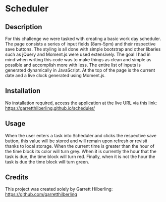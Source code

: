 # Scheduler
 
## Description
For this challenge we were tasked with creating a basic work day scheduler. The page consists a series of input fields (8am-5pm) and their respective save buttons. The styling is all done with simple bootstrap and other libaries such as jQuery and Moment.js were used extensively. The goal I had in mind when writing this code was to make things as clean and simple as possible and accomplish more with less. The entire list of inputs is generated dynamically in JavaScript. At the top of the page is the current date and a live clock generated using Moment.js.

## Installation
No installation required, access the application at the live URL via this link: https://garretthilberling.github.io/scheduler/

## Usage
When the user enters a task into Scheduler and clicks the respective save button, this value will be stored and will remain upon refresh or revisit thanks to local storage. When the current time is greater than the hour of the time block its color will turn grey. When it is currently the hour that the task is due, the time block will turn red. Finally, when it is not the hour the task is due the time block will turn green. 

## Credits
This project was created solely by Garrett Hilberling: https://github.com/garretthilberling
